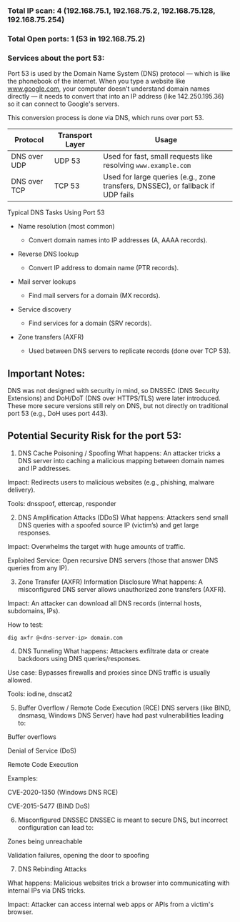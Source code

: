 ### Total IP scan: 4 (192.168.75.1, 192.168.75.2, 192.168.75.128, 192.168.75.254)
### Total Open ports: 1 (53 in 192.168.75.2)

### Services about the port 53:
Port 53 is used by the Domain Name System (DNS) protocol — which is like the phonebook of the internet.
When you type a website like www.google.com, your computer doesn’t understand domain names directly — it needs to convert that into an IP address (like 142.250.195.36) so it can connect to Google's servers.

This conversion process is done via DNS, which runs over port 53.


| Protocol     | Transport Layer | Usage                                                                           |
| ------------ | --------------- | ------------------------------------------------------------------------------- |
| DNS over UDP | UDP 53          | Used for fast, small requests like resolving `www.example.com`                  |
| DNS over TCP | TCP 53          | Used for large queries (e.g., zone transfers, DNSSEC), or fallback if UDP fails |


Typical DNS Tasks Using Port 53
- Name resolution (most common)
  - Convert domain names into IP addresses (A, AAAA records).

- Reverse DNS lookup
  - Convert IP address to domain name (PTR records).

- Mail server lookups
  - Find mail servers for a domain (MX records).

- Service discovery
  - Find services for a domain (SRV records).

- Zone transfers (AXFR)
  - Used between DNS servers to replicate records (done over TCP 53).


## Important Notes:
DNS was not designed with security in mind, so DNSSEC (DNS Security Extensions) and DoH/DoT (DNS over HTTPS/TLS) were later introduced.
These more secure versions still rely on DNS, but not directly on traditional port 53 (e.g., DoH uses port 443).


## Potential Security Risk for the port 53:
1. DNS Cache Poisoning / Spoofing
What happens: An attacker tricks a DNS server into caching a malicious mapping between domain names and IP addresses.

Impact: Redirects users to malicious websites (e.g., phishing, malware delivery).

Tools: dnsspoof, ettercap, responder

2. DNS Amplification Attacks (DDoS)
What happens: Attackers send small DNS queries with a spoofed source IP (victim’s) and get large responses.

Impact: Overwhelms the target with huge amounts of traffic.

Exploited Service: Open recursive DNS servers (those that answer DNS queries from any IP).

3. Zone Transfer (AXFR) Information Disclosure
What happens: A misconfigured DNS server allows unauthorized zone transfers (AXFR).

Impact: An attacker can download all DNS records (internal hosts, subdomains, IPs).

How to test:

`dig axfr @<dns-server-ip> domain.com`

4. DNS Tunneling
What happens: Attackers exfiltrate data or create backdoors using DNS queries/responses.

Use case: Bypasses firewalls and proxies since DNS traffic is usually allowed.

Tools: iodine, dnscat2

5. Buffer Overflow / Remote Code Execution (RCE)
DNS servers (like BIND, dnsmasq, Windows DNS Server) have had past vulnerabilities leading to:

Buffer overflows

Denial of Service (DoS)

Remote Code Execution

Examples:

CVE-2020-1350 (Windows DNS RCE)

CVE-2015-5477 (BIND DoS)

6. Misconfigured DNSSEC
DNSSEC is meant to secure DNS, but incorrect configuration can lead to:

Zones being unreachable

Validation failures, opening the door to spoofing

7. DNS Rebinding Attacks

What happens: Malicious websites trick a browser into communicating with internal IPs via DNS tricks.

Impact: Attacker can access internal web apps or APIs from a victim's browser.
